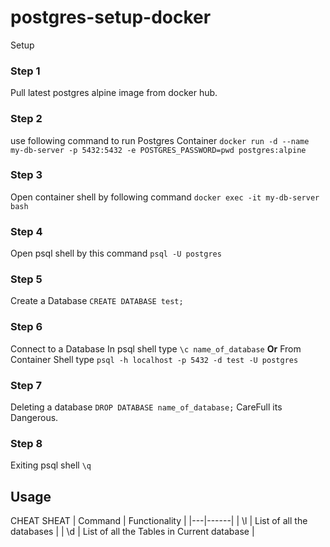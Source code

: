 # postgres-setup-docker

Setup

### Step 1
Pull latest postgres alpine image from docker hub.

### Step 2
use following command to run Postgres Container
`docker run -d --name my-db-server -p 5432:5432 -e POSTGRES_PASSWORD=pwd postgres:alpine`

### Step 3
Open container shell by following command
`docker exec -it my-db-server bash`

### Step 4
Open psql shell by this command
`psql -U postgres`

### Step 5
Create a Database
`CREATE DATABASE test;`

### Step 6
Connect to a Database
 In psql shell type
    `\c name_of_database`
**Or**
 From Container Shell type
    `psql -h localhost -p 5432 -d test -U postgres`

### Step 7
Deleting a database
`DROP DATABASE name_of_database;`
CareFull its Dangerous.

### Step 8
Exiting psql shell
`\q`


## Usage 

CHEAT SHEAT
| Command | Functionality |
|---|------|
| \l | List of all the databases |
| \d | List of all the Tables in Current database |
